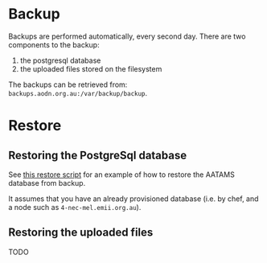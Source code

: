 # Backup
Backups are performed automatically, every second day.  There are two components to the backup:

1. the postgresql database
2. the uploaded files stored on the filesystem

The backups can be retrieved from: `backups.aodn.org.au:/var/backup/backup`.

# Restore
## Restoring the PostgreSql database

See [this restore script](restore_db.sh) for an example of how to restore the AATAMS database from backup.

It assumes that you have an already provisioned database (i.e. by chef, and a node such as `4-nec-mel.emii.org.au`).

## Restoring the uploaded files
TODO